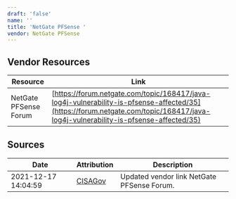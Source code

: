 ```yaml
---
draft: 'false'
name: ''
title: 'NetGate PFSense '
vendor: NetGate PFSense
---
```


## Vendor Resources
| Resource | Link |
| --- | --- |
| NetGate PFSense Forum | [https://forum.netgate.com/topic/168417/java-log4j-vulnerability-is-pfsense-affected/35](https://forum.netgate.com/topic/168417/java-log4j-vulnerability-is-pfsense-affected/35) |



## Sources
| Date | Attribution | Description |
| --- | --- | --- |
| 2021-12-17 14:04:59 | [CISAGov](https://raw.githubusercontent.com/cisagov/log4j-affected-db/develop/README.md) | Updated vendor link NetGate PFSense Forum.  |
